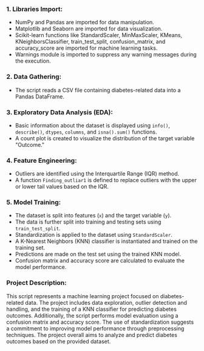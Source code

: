 

### 1. Libraries Import:

- NumPy and Pandas are imported for data manipulation.
- Matplotlib and Seaborn are imported for data visualization.
- Scikit-learn functions like StandardScaler, MinMaxScaler, KMeans, KNeighborsClassifier, train_test_split, confusion_matrix, and accuracy_score are imported for machine learning tasks.
- Warnings module is imported to suppress any warning messages during the execution.

### 2. Data Gathering:

- The script reads a CSV file containing diabetes-related data into a Pandas DataFrame.

### 3. Exploratory Data Analysis (EDA):

- Basic information about the dataset is displayed using `info()`, `describe()`, `dtypes`, `columns`, and `isna().sum()` functions.
- A count plot is created to visualize the distribution of the target variable "Outcome."

### 4. Feature Engineering:

- Outliers are identified using the Interquartile Range (IQR) method.
- A function `Finding_outliar1` is defined to replace outliers with the upper or lower tail values based on the IQR.

### 5. Model Training:

- The dataset is split into features (`x`) and the target variable (`y`).
- The data is further split into training and testing sets using `train_test_split`.
- Standardization is applied to the dataset using `StandardScaler`.
- A K-Nearest Neighbors (KNN) classifier is instantiated and trained on the training set.
- Predictions are made on the test set using the trained KNN model.
- Confusion matrix and accuracy score are calculated to evaluate the model performance.

### Project Description:

This script represents a machine learning project focused on diabetes-related data. The project includes data exploration, outlier detection and handling, and the training of a KNN classifier for predicting diabetes outcomes. Additionally, the script performs model evaluation using a confusion matrix and accuracy score. The use of standardization suggests a commitment to improving model performance through preprocessing techniques. The project overall aims to analyze and predict diabetes outcomes based on the provided dataset.
